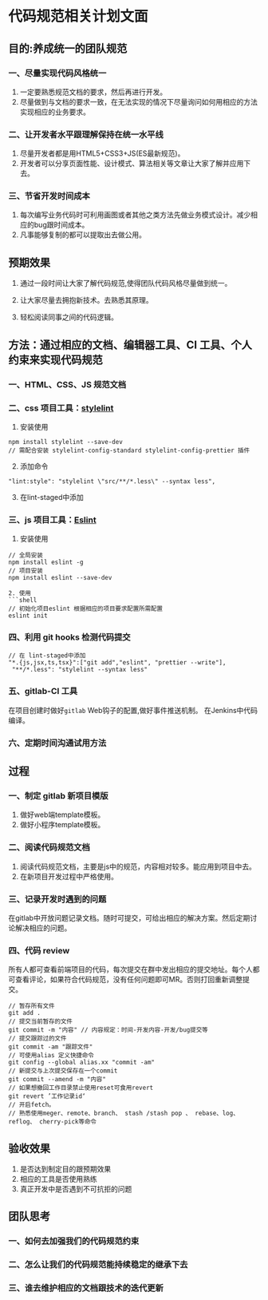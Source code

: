 # 代码规范相关计划文面

## 目的:养成统一的团队规范

### 一、尽量实现代码风格统一

1. 一定要熟悉规范文档的要求，然后再进行开发。
2. 尽量做到与文档的要求一致，在无法实现的情况下尽量询问如何用相应的方法实现相应的业务要求。

### 二、让开发者水平跟理解保持在统一水平线

1. 尽量开发者都是用HTML5+CSS3+JS(ES最新规范)。
2. 开发者可以分享页面性能、设计模式、算法相关等文章让大家了解并应用下去。

### 三、节省开发时间成本

1. 每次编写业务代码时可利用画图或者其他之类方法先做业务模式设计。减少相应的bug跟时间成本。
2. 凡事能够复制的都可以提取出去做公用。

## 预期效果

1. 通过一段时间让大家了解代码规范,使得团队代码风格尽量做到统一。

2. 让大家尽量去拥抱新技术。去熟悉其原理。

3. 轻松阅读同事之间的代码逻辑。

## 方法：通过相应的文档、编辑器工具、CI 工具、个人约束来实现代码规范

### 一、HTML、CSS、JS 规范文档

### 二、css 项目工具：[stylelint](http://stylelint.docschina.org/user-guide/rules/)

1. 安装使用

```shell
npm install stylelint --save-dev
// 需配合安装 stylelint-config-standard stylelint-config-prettier 插件
```

2. 添加命令

```shell
"lint:style": "stylelint \"src/**/*.less\" --syntax less",
```

3. 在lint-staged中添加

### 三、js 项目工具：[Eslint](https://cn.eslint.org/)

1. 安装使用

```shell
// 全局安装
npm install eslint -g
// 项目安装
npm install eslint --save-dev

2. 使用
```shell
// 初始化项目eslint 根据相应的项目要求配置所需配置
eslint init
```

### 四、利用 git hooks 检测代码提交

```shell
// 在 lint-staged中添加
"*.{js,jsx,ts,tsx}":["git add","eslint", "prettier --write"],
 "**/*.less": "stylelint --syntax less"
```

### 五、gitlab-CI 工具

在项目创建时做好```gitlab``` Web钩子的配置,做好事件推送机制。
在Jenkins中代码编译。

### 六、定期时间沟通试用方法

## 过程

### 一、制定 gitlab 新项目模版

1. 做好web端template模板。
2. 做好小程序template模板。

### 二、阅读代码规范文档

1. 阅读代码规范文档，主要是js中的规范，内容相对较多。能应用到项目中去。
2. 在新项目开发过程中严格使用。

### 三、记录开发时遇到的问题

在gitlab中开放问题记录文档。随时可提交，可给出相应的解决方案。然后定期讨论解决相应的问题。

### 四、代码 review

所有人都可查看前端项目的代码，每次提交在群中发出相应的提交地址。每个人都可查看评论，如果符合代码规范，没有任何问题即可MR。否则打回重新调整提交。

```shell
// 暂存所有文件
git add .
// 提交当前暂存的文件
git commit -m "内容" // 内容规定：时间-开发内容-开发/bug提交等
// 提交跟踪过的文件
git commit -am "跟踪文件"
// 可使用alias 定义快捷命令
git config --global alias.xx "commit -am"
// 新提交与上次提交保存在一个commit
git commit --amend -m "内容"
// 如果想撤回工作目录禁止使用reset可食用revert
git revert ’工作记录id‘
// 开启fetch。
// 熟悉使用meger、remote、branch、 stash /stash pop 、 rebase、log、 reflog、 cherry-pick等命令
```

## 验收效果

1. 是否达到制定目的跟预期效果
2. 相应的工具是否使用熟练
3. 真正开发中是否遇到不可抗拒的问题

## 团队思考

### 一、如何去加强我们的代码规范约束

### 二、怎么让我们的代码规范能持续稳定的继承下去

### 三、谁去维护相应的文档跟技术的迭代更新
